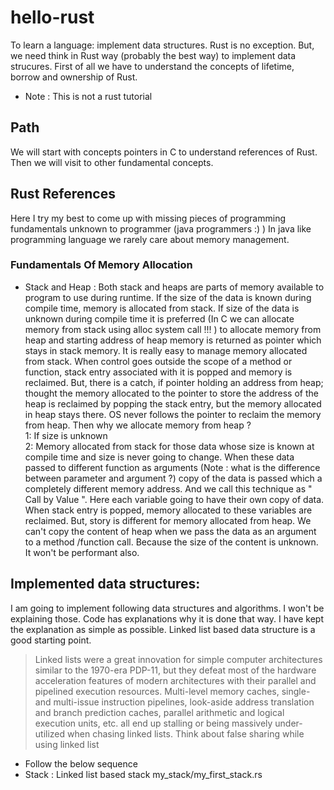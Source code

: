 # hello-rust
To learn a language: implement data structures. Rust is no exception. But, we need think in Rust way (probably the best way) to implement data strucures. First of all we have to understand the concepts of lifetime, borrow  and ownership of Rust. 
* Note : This is not a rust tutorial
## Path
We will start with concepts pointers in C to understand references of Rust. Then we will visit to other fundamental concepts.

## Rust References
Here I try my best to come up with missing pieces of programming fundamentals unknown to programmer (java programmers :) ) In java like programming language we rarely care about memory management. 

### Fundamentals Of Memory Allocation
* Stack and Heap : Both stack and heaps are parts of memory available to program to use during runtime. If the size of the data is known during compile time, memory is allocated from stack. If size of the data is unknown during compile time it is preferred (In C we can allocate memory from stack using alloc system call !!! )  to allocate memory from heap and starting address of heap memory is returned as pointer which stays in stack memory. It is really  easy to manage memory allocated from stack. When control goes outside the scope of 
a method or function, stack entry associated with it is popped and memory is reclaimed. But, there is a catch, if pointer holding an address from heap; thought the memory allocated to the pointer to store the address of the heap is reclaimed by popping the stack entry, but the memory allocated in heap stays there. OS never follows the pointer to reclaim the memory from heap. Then why we allocate memory from heap ? 
<br>1: If size is unknown
<br>2: Memory allocated from stack for those data whose size is known at compile time and size is never going to change. When these data passed to different function as arguments (Note : what is the difference between parameter and argument ?) copy of the data is passed which a completely different memory address. And we call this technique as " Call by Value ". Here each variable going to have their own copy of data. When stack entry is popped, memory allocated to these variables are reclaimed. But, story is different for memory allocated from heap. We can't copy the content of heap when we pass the data as an argument to a method /function call. Because the size of the content is unknown. It won't be performant also.         



## Implemented data structures:
I am going to implement following data structures and algorithms. I won't be explaining those. Code has explanations why it is done that way. I have kept the explanation as simple as possible. Linked list based data structure is a good starting point.

> Linked lists were a great innovation for simple computer architectures similar to the 1970-era PDP-11, but they defeat most of the hardware acceleration features of modern architectures with their parallel and pipelined execution resources. Multi-level memory caches, single- and multi-issue instruction pipelines, look-aside address translation and branch prediction caches, parallel arithmetic and logical execution units, etc. all end up stalling or being massively under-utilized when chasing linked lists. Think about false sharing while using linked list

* Follow the below sequence
* Stack : Linked list based stack my_stack/my_first_stack.rs

